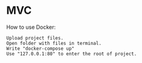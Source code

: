 # MVC
How to use Docker:

    Upload project files.
    Open folder with files in terminal.
    Write "docker-compose up"
    Use "127.0.0.1:80" to enter the root of project.


